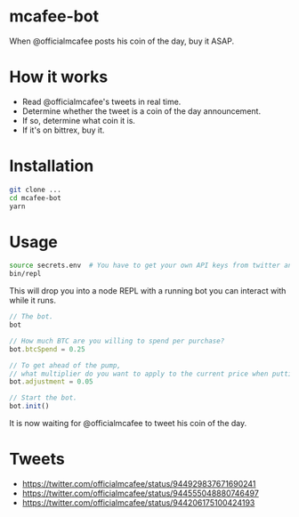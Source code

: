# mcafee-bot

When @officialmcafee posts his coin of the day, buy it ASAP.

# How it works

* Read @officialmcafee's tweets in real time.
* Determine whether the tweet is a coin of the day announcement.
* If so, determine what coin it is.
* If it's on bittrex, buy it.

# Installation

```sh
git clone ...
cd mcafee-bot
yarn
```

# Usage

```sh
source secrets.env  # You have to get your own API keys from twitter and bittrex!
bin/repl
```

This will drop you into a node REPL with a running bot you can interact with while it runs.

```javascript
// The bot.
bot

// How much BTC are you willing to spend per purchase?
bot.btcSpend = 0.25

// To get ahead of the pump, 
// what multiplier do you want to apply to the current price when putting in the buy order?
bot.adjustment = 0.05

// Start the bot.
bot.init()

```

It is now waiting for @officialmcafee to tweet his coin of the day.

# Tweets

* https://twitter.com/officialmcafee/status/944929837671690241
* https://twitter.com/officialmcafee/status/944555048880746497
* https://twitter.com/officialmcafee/status/944206175100424193
